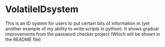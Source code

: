 # VolatileIDsystem
This is an ID system for users to put certain bits of information in (yet another example of my ability to write scripts in python). It shows gradual improvements from the password checker project (Which will be shown in the README file)
